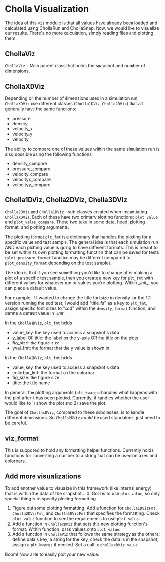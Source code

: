 # Cholla Visualization

The idea of this `viz` module is that all values have already been loaded and calculated using ChollaRun and ChollaSnap. Now, we would like to visualize our results. There's no more calculation, simply reading files and plotting them.

## ChollaViz

`ChollaViz` - Main parent class that holds the snapshot and number of dimensions. 


## ChollaXDViz

Depending on the number of dimensions used in a simulation run, `ChollaXDViz` use different classes (`Cholla1DViz`, `Cholla2DViz`) that all generally have the same functions:
- pressure
- density
- velocity_x
- velocity_y
- velocity

The ability to compare one of these values within the same simulation run is also possible using the following functions
- density_compare
- pressure_compare
- velocity_compare
- velocityx_compare
- velocityy_compare

## Cholla1DViz, Cholla2DViz, Cholla3DViz

`Cholla2DViz` and `Cholla1DViz` - sub classes created when instantiating `ChollaXDViz`. Each of these have two primary plotting functions: `plot_value` and `plot_value_compare`. These two take in some data, head, plotting format, and plotting arguments.

The plotting format `plt_fmt` is a dictionary that handles the plotting for a specific value and test sample. The general idea is that each simulation run AND each plotting value is going to have different formats. This is meant to be set within its own plotting formatting function that can be saved for tests (`plot_pressure_format` function may be different compared to `plot_density_format` depending on the test sample).
    
The idea is that if you see something you'd like to change after making a plot of a specific test sample, then you create a new key for `plt_fmt` with different values for whatever run or values you're plotting. Within \__init_\_, you can place a default value.

For example, if I wanted to change the title fontsize in density for the 1D version running the sod test, I would add "title_fs" as a key to `plt_fmt`, assign specific font sizes to "sod" within the `density_format` function, and define a default value in \__init_\_.

In the `Cholla1DViz`, `plt_fmt` holds
- value_key: the key used to access a snapshot's data
- y_label OR title: the label on the y-axis OR the title on the plots
- fig_size: the figure size
- yval_fmt: the format that the y value is shown in

In the `Cholla2DViz`, `plt_fmt` holds
- value_key: the key used to access a snapshot's data
- colorbar_fmt: the format on the colorbar
- fig_size: the figure size
- title: the title name

In general, the plotting arguments (`plt_kwargs`) handles what happens with the plot after it has been plotted. Currently, it handles whether the user would like to 1) show the plot and 2) save the plot.


The goal of `ChollaxDViz`, compared to these subclasses, is to handle different dimensions. So `Cholla2DViz` _could_ be used standalone, just need to be careful.


## viz_format

This is supposed to hold any formatting helper functions. Currently holds functions for converting a number to a string that can be used on axes and colorbars.


## Add more visualizations

To add another value to visualize in this framework (like internal energy) that is within the data of the snapshot...
0. Goal is to use `plot_value`, so only special thing is to specify plotting formatting.
1. Figure out some plotting formatting. Add a function for `Cholla1DVizFmt`, `Cholla2DVizFmt`, and `Cholla3DVizFmt` that specifies the formatting. Check `plot_value` function to see the requirements to use `plot_value`.
2. Add a function in `ChollaxDViz` that sets this new plotting function's format. Within function, pass values onto `plot_value`.
3. Add a function in `ChollaViz` that follows the same strategy as the others: define data's key, a string for the key, check the data is in the snapshot, assign a `plt_kwargs` if needed. Set a call to `chollaxDViz.value`

Boom! Now able to easily plot your new value.
